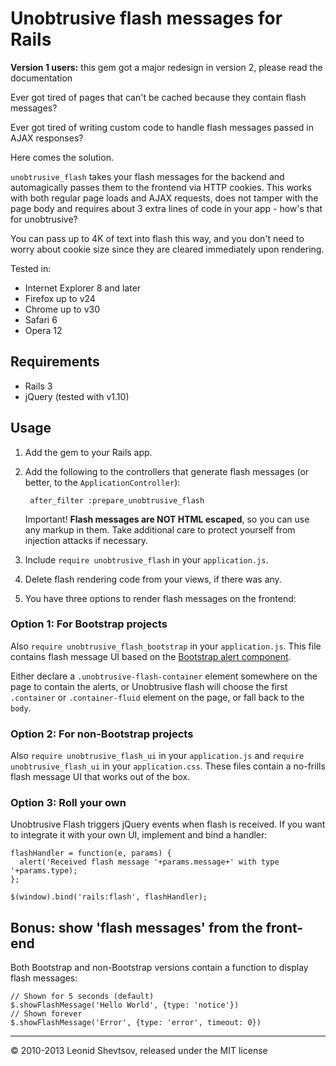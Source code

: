 # Unobtrusive flash messages for Rails

**Version 1 users:** this gem got a major redesign in version 2, please read the documentation

Ever got tired of pages that can't be cached because they contain flash messages?

Ever got tired of writing custom code to handle flash messages passed in AJAX responses?

Here comes the solution.

`unobtrusive_flash` takes your flash messages for the backend and automagically passes them to the frontend via
HTTP cookies. This works with both regular page loads and AJAX requests, does not tamper with the page body and requires
about 3 extra lines of code in your app - how's that for unobtrusive?

You can pass up to 4K of text into flash this way, and you don't need to worry about cookie size since they are
cleared immediately upon rendering.

Tested in: 

* Internet Explorer 8 and later
* Firefox up to v24
* Chrome up to v30
* Safari 6
* Opera 12

## Requirements

* Rails 3
* jQuery (tested with v1.10)

## Usage

1. Add the gem to your Rails app.
2. Add the following to the controllers that generate flash messages (or better, to the `ApplicationController`):

        after_filter :prepare_unobtrusive_flash

    Important! **Flash messages are NOT HTML escaped**, so you can use any markup in them. Take additional care to protect yourself from injection attacks if necessary.

3. Include `require unobtrusive_flash` in your `application.js`.

4. Delete flash rendering code from your views, if there was any.

5. You have three options to render flash messages on the frontend:

### Option 1: For Bootstrap projects

Also `require unobtrusive_flash_bootstrap` in your `application.js`. This file contains flash message UI based on the [Bootstrap alert component](http://getbootstrap.com/components/#alerts).

Either declare a `.unobtrusive-flash-container` element somewhere on the page to contain the alerts, or Unobtrusive flash will choose the first `.container` or `.container-fluid` element on the page, or fall back to the `body`.

### Option 2: For non-Bootstrap projects

Also `require unobtrusive_flash_ui` in your `application.js` and `require unobtrusive_flash_ui` in your `application.css`. These files contain a no-frills flash message UI that works out of the box.

### Option 3: Roll your own

Unobtrusive Flash triggers jQuery events when flash is received. If you want to integrate it with your own UI, implement and bind a handler:

    flashHandler = function(e, params) {
      alert('Received flash message '+params.message+' with type '+params.type);
    };

    $(window).bind('rails:flash', flashHandler);

 
## Bonus: show 'flash messages' from the front-end

Both Bootstrap and non-Bootstrap versions contain a function to display flash messages:

    // Shown for 5 seconds (default)
    $.showFlashMessage('Hello World', {type: 'notice'})
    // Shown forever
    $.showFlashMessage('Error', {type: 'error', timeout: 0})

* * *

&copy; 2010-2013 Leonid Shevtsov, released under the MIT license
